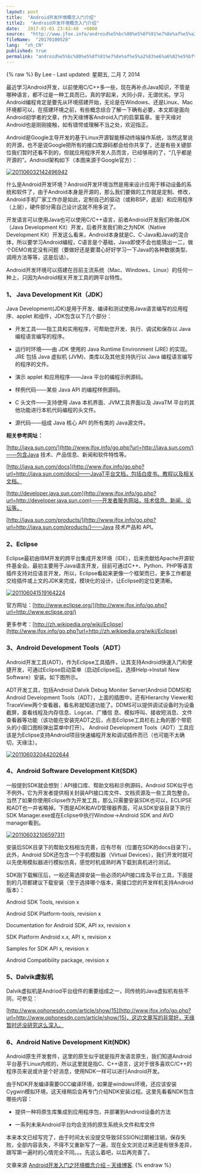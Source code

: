 ```yaml
---
layout: post
title:  "Android开发环境概念入门介绍"
title2:  "Android开发环境概念入门介绍"
date:   2017-01-01 23:43:48  +0800
source:  "http://www.jfox.info/android%e5%bc%80%e5%8f%91%e7%8e%af%e5%a2%83%e6%a6%82%e5%bf%b5%e5%85%a5%e9%97%a8%e4%bb%8b%e7%bb%8d.html"
fileName:  "20170100528"
lang:  "zh_CN"
published: true
permalink: "android%e5%bc%80%e5%8f%91%e7%8e%af%e5%a2%83%e6%a6%82%e5%bf%b5%e5%85%a5%e9%97%a8%e4%bb%8b%e7%bb%8d.html"
---
```

{% raw %}
By Lee - Last updated: 星期五, 二月 7, 2014

最近学习Android开发，以前使用C/C++多一些，现在再补点Java知识，不管是哪种语言，都不过是一种工具而已，真的学起来，大同小异，无谓优劣。学习Android编程肯定是要先从环境搭建开始，无论是在Windows、还是Linux、Mac环境都可以，在搭建环境之前，有些概念综合了解一下确有必要，本文即是面向Android初学者的文章，作为天缘博客Android入门的启蒙篇章。鉴于天缘对Android也是刚刚接触，如有错愕或理解不当之处，欢迎指正。

Android是Google主导开发的基于Linux开源智能移动终端操作系统，当然这里说的开源，也不是说Google把所有的接口库源码都会给你共享了，还是有些关键部位我们暂时还看不到的，但就应用程序开发人员而言，已经够用的了，“几乎都是开源的”。Android架构如下（本图来源于Google官方）：

[![201106032142496942](2fe6496.jpg)](http://www.jfox.info/go.php?url=http://www.jfox.info/wp-content/uploads/2014/02/201106032142496942.jpg)

什么是Android开发环境？Android开发环境当然是用来设计应用于移动设备的系统和软件了，由于Android本身是开源的，那么我们要做的工作就是定制、修改，Android手机厂家工作亦是如此，定制自己的驱动（或称BSP，底层）和应用程序（上层），硬件部分需自己设计这就不用多说了。

开发语言可以使用Java也可以使用C/C++语言，前者Android开发我们称做JDK（Java Development Kit）开发，后者开发我们称之为NDK（Native Development Kit）开发这么看来，Android本身就是C、C-Java和Java的混合体，所以要学习Android编程，C语言是个基础，Java即使不会也能猜出一二，做个DEMO肯定没有问题（要做好还是要潜心好好学习一下Java的各种数据类型、调用方法等等，这是后话）。

Android开发环境可以搭建在目前主流系统（Mac、Windows、Linux）的任何一种上，只因为Android相关开发工具的跨平台特性。

### 1、 Java Development Kit（JDK）

Java Development(JDK)是用于开发、编译和测试使用Java语言编写的应用程序、applet 和组件，JDK包含以下几个部分：

- 开发工具——指工具和实用程序，可帮助您开发、执行、调试和保存以 Java编程语言编写的程序。

- 运行时环境——由 JDK 使用的 Java Runtime Environment (JRE) 的实现。JRE 包括 Java 虚拟机 (JVM)、类库以及其他支持执行以 Java 编程语言编写的程序的文件。

- 演示 applet 和应用程序——Java 平台的编程示例源码。

- 样例代码——某些 Java API 的编程样例源码。

- C 头文件——支持使用 Java 本机界面、JVM工具界面以及 JavaTM 平台的其他功能进行本机代码编程的头文件。

- 源代码——组成 Java 核心 API 的所有类的 Java源文件。

**相关参考网址：**

[http://java.sun.com/](http://www.jfox.info/go.php?url=http://java.sun.com/)——包含Java 技术、产品信息、新闻和软件特性等。

[http://java.sun.com/docs](http://www.jfox.info/go.php?url=http://java.sun.com/docs)——JavaT平台文档，包括白皮书、教程以及相关文档。

[http://developer.java.sun.com](http://www.jfox.info/go.php?url=http://developer.java.sun.com)——开发者服务网站，技术信息、新闻、论坛等。

[http://java.sun.com/products/](http://www.jfox.info/go.php?url=http://java.sun.com/products/)——Java 技术产品和 API。

### 2、Eclipse

Eclipse最初由IBM开发的跨平台集成开发环境（IDE），后来贡献给Apache开源软件基金会。最初主要用于Java语言开发，目前可通过C++、Python、PHP等语言插件支持对应语言开发，所以，Eclipse看起来更像一个框架而已，更多工作都是交给插件或上文的JDK来完成，模块化的设计，让Eclipse的定位更清晰。

[![201106041519164224](a362817.jpg)](http://www.jfox.info/go.php?url=http://www.jfox.info/wp-content/uploads/2014/02/201106041519164224.jpg)

官方网址：[http://www.eclipse.org/](http://www.jfox.info/go.php?url=http://www.eclipse.org/)

更多参考：[http://zh.wikipedia.org/wiki/Eclipse](http://www.jfox.info/go.php?url=http://zh.wikipedia.org/wiki/Eclipse)

### 3、Android Development Tools（ADT）

Android开发工具(ADT)，作为Eclipse工具插件，让其支持Android快速入门和便捷开发，可通过Eclipse启动菜单（启动Eclipse后，选择Help->Install New Software）安装。如下图所示。

ADT开发工具，包括Android Dalvik Debug Moniter Server(Android DDMS)和Android Development Tools（ADT），上面的插图中，还有Hierarchy Viewer和TraceView两个查看器，看名称就知道功能了。DDMS可以提供调试设备时为设备截屏，查看线程及内存信息、Logcat、广播信 息、模拟呼叫、接收短消息、文件查看器等功能（该功能在安装完ADT之后，点击Eclipse工具栏右上角的那个带箭头的小窗口图标弹出菜单中打开）。 Android Development Tools（ADT）工具应该是为Eclipse支持Android项目快速编程开发和调试插件而已（也可能不太确切，天缘注）。

[![201106032044202644](b08cba0.jpg)](http://www.jfox.info/go.php?url=http://www.jfox.info/wp-content/uploads/2014/02/201106032044202644.jpg)

### 4、Android Software Development Kit(SDK)

一般提到SDK就会想到：API接口库、帮助文档和示例源码，Android SDK似乎也不例外，它为开发者提供相关封装API接口库文件、文档资源及一些工具包整合。当然了如果你使用Eclipse作为开发工具，那么只需要安装SDK也可以，ECLIPSE和ADT也一并省略掉。下图是ADK和AVD管理器界面，可从SDK安装目录下执行SDK Manager.exe或在Eclipse中执行Window->Android SDK and AVD manager看到。

[![201106032106597311](a1912dd.jpg)](http://www.jfox.info/go.php?url=http://www.jfox.info/wp-content/uploads/2014/02/201106032106597311.jpg)

安装后SDK目录下的帮助文档相当完善，应有尽有（位置在SDK的docs目录下）。此外，Android SDK还包含一个手机模拟器（Virtual Devices），我们开发时就可以先使用模拟器进行模拟仿真，感觉时机成熟时再下载到真机进行测试。

SDK刚下载解压后，一般还需选择安装一些必须的API接口库及平台工具，下面提到的几项都建议下载安装（至于选择哪个版本，需接口您的开发样机支持Android版本）：

Android SDK Tools, revision x

Android SDK Platform-tools, revision x

Documentation for Android SDK, API xx, revision x

SDK Platform Android x.x, API x, revision x

Samples for SDK API x, revision x

Android Compatibility package, revision x

### 5、Dalvik虚拟机

Dalvik虚拟机是Andriod平台组件的重要组成之一，同传统的Java虚拟机有些不同，可参见：

[http://www.ophonesdn.com/article/show/15](http://www.jfox.info/go.php?url=http://www.ophonesdn.com/article/show/15)，这边文章写的非常好，天缘暂时还没研究这么深入。

### 6、Android Native Development Kit(NDK)

Android原生开发套件，这里的原生似乎就是指开发语言原生，我们知道Android平台基于Linux内核的，所以这里就是指C、C++语言，这对于很多喜欢C/C++的程序员来说或许是个好消息，使用NDK一样可以进行Android开发。

由于NDK开发编译需要GCC编译环境，如果是windows环境，还应该安装Cygwin模拟环境，这天缘稍后会再专门介绍NDK安装过程。这里先看看NDK包含哪些内容：

- 提供一种将原生库集成到应用程序包，并部署到Android设备的方法

- 一系列未来Android平台均会支持的原生系统头文件和库文件

本来本文已经写完了，由于时间太长没提交导致SESSION过期被注销，保存失败，全部内容丢失，不得不又重新写了一遍，现在全文浏览过来还是有很多差异，跟写第一遍时的心情完全不同。。。先这么着吧，以后再完善了。 

文章来源 [Android开发入门之环境概念介绍 – 天缘博客](http://www.jfox.info/go.php?url=http://www.jfox.info/url.php?url=http%3A%2F%2Fwww.metsky.com%2Farchives%2F522.html).
{% endraw %}